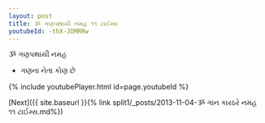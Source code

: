 ```yaml
---
layout: post
title: ૐ ગણપથાયી નમહ ૧૧ ટાઈમ્સ
youtubeId: -thX-JDMRRw
---
```

 
 
 ૐ ગણપથાયી નમહ  
 
 -  ગણના નેતા કોણ છે 
 
  
 
  
 
 
 
 
 
 


{% include youtubePlayer.html id=page.youtubeId %}
 
[Next]({{ site.baseurl }}{% link  split1/_posts/2013-11-04-ૐ ગાન કારઠરે નમહ ૧૧ ટાઈમ્સ.md%})
 
